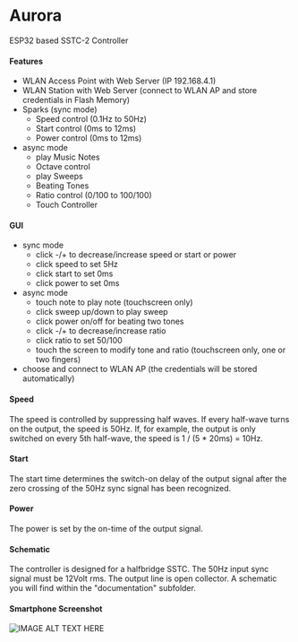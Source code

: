 # Aurora
ESP32 based SSTC-2 Controller
#### Features
* WLAN Access Point with Web Server (IP 192.168.4.1)
* WLAN Station with Web Server (connect to WLAN AP and store credentials in Flash Memory)
* Sparks (sync mode)
  * Speed control (0.1Hz to 50Hz)
  * Start control (0ms to 12ms)
  * Power control (0ms to 12ms)
* async mode
  * play Music Notes
  * Octave control
  * play Sweeps
  * Beating Tones
  * Ratio control (0/100 to 100/100)
  * Touch Controller

#### GUI
* sync mode
  * click -/+ to decrease/increase speed or start or power
  * click speed to set 5Hz
  * click start to set 0ms
  * click power to set 0ms
* async mode
  * touch note to play note (touchscreen only)
  * click sweep up/down to play sweep
  * click power on/off for beating two tones
  * click -/+ to decrease/increase ratio
  * click ratio to set 50/100
  * touch the screen to modify tone and ratio (touchscreen only, one or two fingers)
* choose and connect to WLAN AP (the credentials will be stored automatically)

#### Speed
The speed is controlled by suppressing half waves. If every half-wave turns on the output, the speed is 50Hz. If, for example, the output is only switched on every 5th half-wave, the speed is 1 / (5 * 20ms) = 10Hz.
#### Start
The start time determines the switch-on delay of the output signal after the zero crossing of the 50Hz sync signal has been recognized.
#### Power
The power is set by the on-time of the output signal.
#### Schematic
The controller is designed for a halfbridge SSTC. The 50Hz input sync signal must be 12Volt rms. The output line is open collector. A schematic you will find within the "documentation" subfolder.
#### Smartphone Screenshot
![IMAGE ALT TEXT HERE](https://www.dorstel.de/github/Aurora_v1.4.png)
